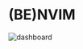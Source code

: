 # (BE)NVIM

![dashboard](https://github.com/benjaminjellis/benvim/blob/main/assets/dashboard.png?raw=true)
